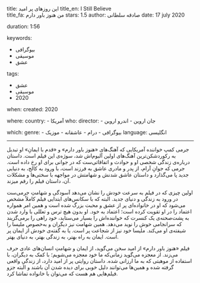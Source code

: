 
title: این روزهای پر امید 
title_en: I Still Believe  
title_fa: من هنوز باور دارم 
stars: 1.5 
author: صادقه سلطانی
date: 17 july 2020

duration: 1:56

keywords:
  - بیوگرافی
  - موسیقی
  - عشق 

tags:
  - عشق
  - موسیقی
  - 2020  

when:
  created: 2020

where:
  country:
    - آمریکا
who:
  director:
    - جان اروین
    - اندرو اروین


which:
  genre:
    - بیوگرافی
    - درام
    - عاشقانه
    - موزیک
  language: انگلیسی

---

جرمی کمپ خواننده آمریکایی که آهنگ‌های «هنوز باور دارم» و «قدم با ایمانِ» او  تبدیل به رکوردشکن‌ترین آهنگ‌های اولین آلبوم‌اش شد، سوژه‌ی این فیلم است. داستان درباره‌ی زندگی شخصی او و حوادث و اتفاقاتی‌ست که در جوانی برای او رخ داده است. جرمی که جوانِ آرام، از پدر‌ و مادری عاشق به فرزند است، با ورود به کالج، به دنیایی جدید پا می‌گذارد و داستان عاشق شدنش و شهامتش در مواجهه با سختی‌ها و مشکلات آن، داستان فیلم را رقم میزند.

اولین چیزی که در فیلم به سرعت خودش را نشان می‌دهد آسودگی و شهامتِ جرمی‌ست در ورود به زندگی و دنیای جدید. البته که با سکانس‌های ابتدایی فیلم کاملاً مشخص می‌شود که او در خانواده‌ای پر از عشق و محبت بزرگ شده است و همین امر همواره اعتماد را در او تقویت کرده است؛ اعتماد به خود.  او بدون هیچ ترس و تعللی با وارد شدن به پشت‌صحنه‌ی یک کنسرت که خواننده‌اش را بسیار می‌ستاید، خود راهی را بر‌می‌گزیند که سرانجامی خوش را نوید می‌دهد. همین شهامت نیز دیگران و به‌خصوص ملیسا را شیفته‌ی او می‌کند. ملیسا خود نیز از شجاعت پر است. یا به گفته‌ی خودش از ایمان پر است. ایمان به راه بهتر، به زندگی بهتر، به دنیای بهتر.

فیلم «هنوز باور دارم» از امید سخن می‌گوید، از ایمان و شهامتِ انسان‌های عادی حرف می‌زند. از معجزه می‌گوید زمانی‌که ما خود معجزه می‌شویم؛ با کمک به دیگران، با استفاده از موهبتی که به ما ارزانی شده. داستان روایتی پر از امید دارد، از زندگیِ واقعی گرفته شده و همین‌ها می‌توانند دلیل خوبی برای دیده شدن آن باشند و البته جزو فیلم‌هایی هم هست که می‌توان با خانواده تماشا کرد.
